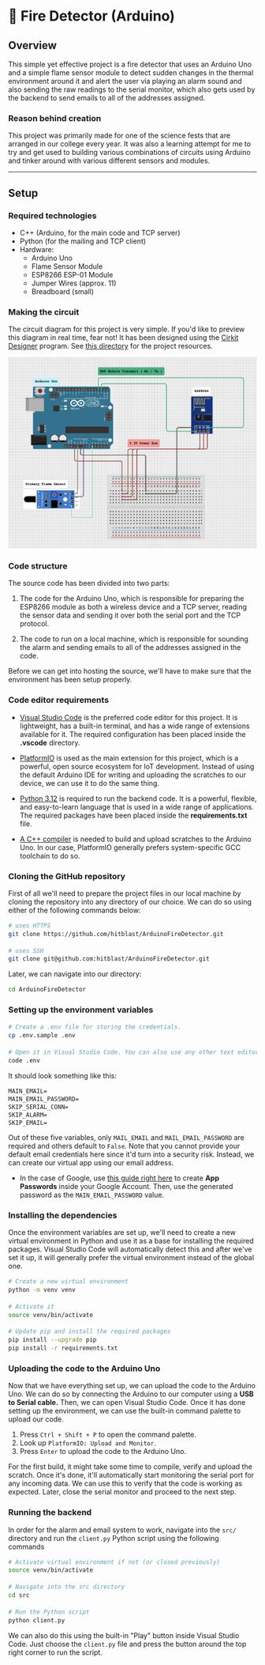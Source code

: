 # 🤖 Fire Detector (Arduino)

## Overview

This simple yet effective project is a fire detector that uses an Arduino Uno and a simple flame sensor module to detect sudden changes in the thermal environment around it and alert the user via playing an alarm sound and also sending the raw readings to the serial monitor, which also gets used by the backend to send emails to all of the addresses assigned.

### Reason behind creation

This project was primarily made for one of the science fests that are arranged in our college every year. It was also a learning attempt for me to try and get used to building various combinations of circuits using Arduino and tinker around with various different sensors and modules.

---

## Setup

### Required technologies

- C++ (Arduino, for the main code and TCP server)
- Python (for the mailing and TCP client)
- Hardware:
    - Arduino Uno
    - Flame Sensor Module
    - ESP8266 ESP-01 Module
    - Jumper Wires (approx. 11)
    - Breadboard (small)

### Making the circuit

The circuit diagram for this project is very simple. If you'd like to preview this diagram in real time, fear not! It has been designed using the [Cirkit Designer](https://www.cirkitstudio.com) program. See [this directory](diagram) for the project resources.

<img src="diagram/circuit.png" style="width: 600px; height: auto;" alt="Circuit Diagram">

### Code structure

The source code has been divided into two parts:

1. The code for the Arduino Uno, which is responsible for preparing the ESP8266 module as both a wireless device and a TCP server, reading the sensor data and sending it over both the serial port and the TCP protocol.

2. The code to run on a local machine, which is responsible for sounding the alarm and sending emails to all of the addresses assigned in the code.

Before we can get into hosting the source, we'll have to make sure that the environment has been setup properly.

### Code editor requirements

- [Visual Studio Code](https://code.visualstudio.com) is the preferred code editor for this project. It is lightweight, has a built-in terminal, and has a wide range of extensions available for it. The required configuration has been placed inside the **.vscode** directory. 

- [PlatformIO](https://platformio.org) is used as the main extension for this project, which is a powerful, open source ecosystem for IoT development. Instead of using the default Arduino IDE for writing and uploading the scratches to our device, we can use it to do the same thing.

- [Python 3.12](https://www.python.org/downloads) is required to run the backend code. It is a powerful, flexible, and easy-to-learn language that is used in a wide range of applications. The required packages have been placed inside the **requirements.txt** file.

- [A C++ compiler](https://gcc.gnu.org) is needed to build and upload scratches to the Arduino Uno. In our case, PlatformIO generally prefers system-specific GCC toolchain to do so. <br>

### Cloning the GitHub repository

First of all we'll need to prepare the project files in our local machine by cloning the repository into any directory of our choice. We can do so using either of the following commands below:

```bash
# uses HTTPS
git clone https://github.com/hitblast/ArduinoFireDetector.git

# uses SSH
git clone git@github.com:hitblast/ArduinoFireDetector.git
```

Later, we can navigate into our directory:

```bash
cd ArduinoFireDetector
```

### Setting up the environment variables

```bash
# Create a .env file for storing the credentials.
cp .env.sample .env

# Open it in Visual Studio Code. You can also use any other text editor of your choice.
code .env
```

It should look something like this:

```env
MAIN_EMAIL=
MAIN_EMAIL_PASSWORD=
SKIP_SERIAL_CONN=
SKIP_ALARM=
SKIP_EMAIL=
```

Out of these five variables, only `MAIL_EMAIL` and `MAIL_EMAIL_PASSWORD` are required and others default to `False`. 
Note that you cannot provide your default email credentials here since it'd turn into a security risk. Instead, we can create our virtual app using our email address. 

- In the case of Google, use [this guide right here](https://support.google.com/accounts/answer/185833?hl=en) to create **App Passwords** inside your Google Account. Then, use the generated password as the `MAIN_EMAIL_PASSWORD` value.

### Installing the dependencies

Once the environment variables are set up, we'll need to create a new virtual environment in Python and use it as a base for installing the required packages. Visual Studio Code will automatically detect this and after we've set it up, it will generally prefer the virtual environment instead of the global one.

```bash
# Create a new virtual environment
python -m venv venv

# Activate it
source venv/bin/activate

# Update pip and install the required packages
pip install --upgrade pip
pip install -r requirements.txt
```

### Uploading the code to the Arduino Uno

Now that we have everything set up, we can upload the code to the Arduino Uno. We can do so by connecting the Arduino to our computer using a **USB to Serial cable.** Then, we can open Visual Studio Code. Once it has done setting up the environment, we can use the built-in command palette to upload our code.

1. Press `Ctrl + Shift + P` to open the command palette.
2. Look up `PlatformIO: Upload and Monitor`.
3. Press `Enter` to upload the code to the Arduino Uno.

For the first build, it might take some time to compile, verify and upload the scratch. Once it's done, it'll automatically start monitoring the serial port for any incoming data. We can use this to verify that the code is working as expected. Later, close the serial monitor and proceed to the next step.

### Running the backend

In order for the alarm and email system to work, navigate into the `src/` directory and run the `client.py` Python script using the following commands

```bash
# Activate virtual environment if not (or closed previously)
source venv/bin/activate

# Navigate into the src directory
cd src

# Run the Python script
python client.py
```

We can also do this using the built-in "Play" button inside Visual Studio Code. Just choose the `client.py` file and press the button around the top right corner to run the script.